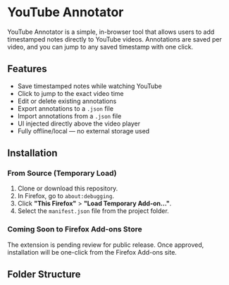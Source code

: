 # YouTube Annotator

YouTube Annotator is a simple, in-browser tool that allows users to add timestamped notes directly to YouTube videos. Annotations are saved per video, and you can jump to any saved timestamp with one click.

## Features

- Save timestamped notes while watching YouTube
- Click to jump to the exact video time
- Edit or delete existing annotations
- Export annotations to a `.json` file
- Import annotations from a `.json` file
- UI injected directly above the video player
- Fully offline/local — no external storage used

## Installation

### From Source (Temporary Load)

1. Clone or download this repository.
2. In Firefox, go to `about:debugging`.
3. Click **"This Firefox"** > **"Load Temporary Add-on..."**.
4. Select the `manifest.json` file from the project folder.

### Coming Soon to Firefox Add-ons Store

The extension is pending review for public release. Once approved, installation will be one-click from the Firefox Add-ons site.

## Folder Structure


